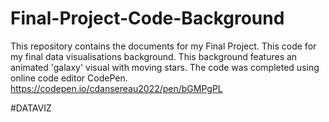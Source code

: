 # Final-Project-Code-Background
This repository contains the documents for my Final Project. This code for my final data visualisations background. This background features an animated 'galaxy' visual with moving stars.
The code was completed using online code editor CodePen.
https://codepen.io/cdansereau2022/pen/bGMPgPL


#DATAVIZ
